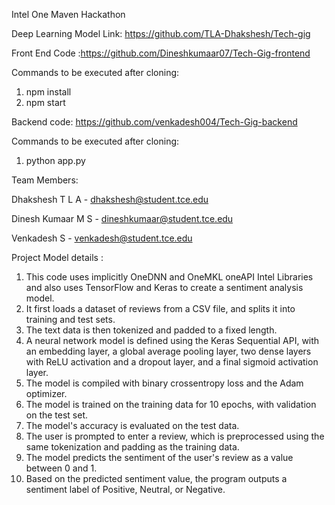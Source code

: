 Intel One Maven Hackathon

Deep Learning Model Link: https://github.com/TLA-Dhakshesh/Tech-gig

Front End Code :https://github.com/Dineshkumaar07/Tech-Gig-frontend

Commands to be executed after cloning:

1. npm install
2. npm start

Backend code: https://github.com/venkadesh004/Tech-Gig-backend

Commands to be executed after cloning:

1. python app.py

Team Members:

Dhakshesh T L A - dhakshesh@student.tce.edu

Dinesh Kumaar M S - dineshkumaar@student.tce.edu

Venkadesh S - venkadesh@student.tce.edu

Project Model details :
1. This code uses implicitly OneDNN and OneMKL oneAPI Intel Libraries and also uses TensorFlow and Keras to create a sentiment analysis model.
2. It first loads a dataset of reviews from a CSV file, and splits it into training and test sets.
3. The text data is then tokenized and padded to a fixed length.
4. A neural network model is defined using the Keras Sequential API, with an embedding layer, a global average pooling layer, two dense layers with ReLU activation and a   dropout layer, and a final sigmoid activation layer.
5. The model is compiled with binary crossentropy loss and the Adam optimizer.
6. The model is trained on the training data for 10 epochs, with validation on the test set.
7. The model's accuracy is evaluated on the test data.
8. The user is prompted to enter a review, which is preprocessed using the same tokenization and padding as the training data.
9. The model predicts the sentiment of the user's review as a value between 0 and 1.
10. Based on the predicted sentiment value, the program outputs a sentiment label of Positive, Neutral, or Negative.
